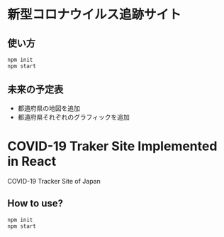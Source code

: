 # 新型コロナウイルス追跡サイト

## 使い方

```
npm init
npm start
```

## 未来の予定表
- 都道府県の地図を追加
- 都道府県それぞれのグラフィックを追加

# COVID-19 Traker Site Implemented in React

COVID-19 Tracker Site of Japan

## How to use?

```
npm init
npm start
```
